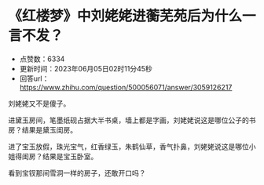 # 《红楼梦》中刘姥姥进蘅芜苑后为什么一言不发？
- 点赞数：6334
- 更新时间：2023年06月05日02时11分45秒
- 回答url：https://www.zhihu.com/question/500056071/answer/3059126217
<body>
 <p data-pid="tOHp9ZH-">刘姥姥又不是傻子。</p>
 <p data-pid="Hqh4K7x4">进黛玉房间，笔墨纸砚占据大半书桌，墙上都是字画，刘姥姥说这是哪位公子的书房？结果是黛玉闺房。</p>
 <p data-pid="m-FZp97I">进了宝玉放假，珠光宝气，红香绿玉，朱鹤仙草，香气扑鼻，刘姥姥说这是哪位小姐得闺房？结果是宝玉卧室。</p>
 <p data-pid="g3BA_lJg">看到宝钗那间雪洞一样的房子，还敢开口吗？</p>
</body>